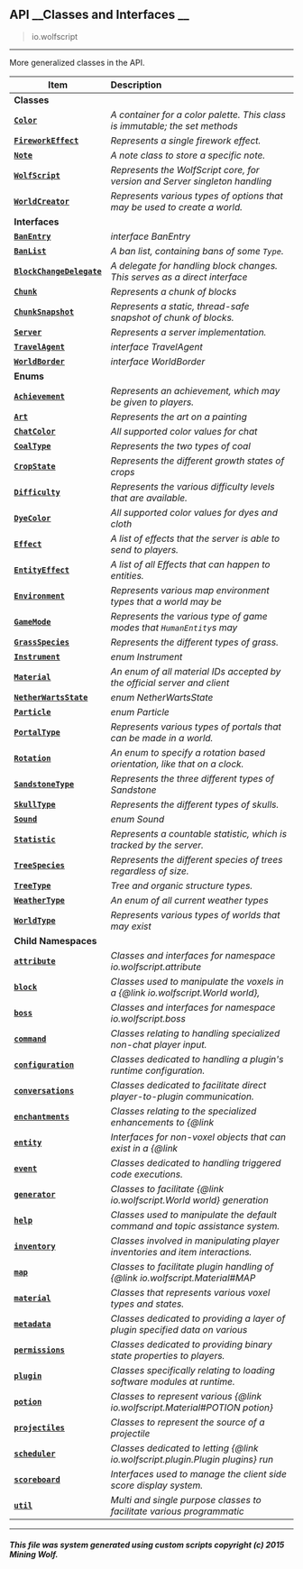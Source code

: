 ## API __Classes and Interfaces __

>io.wolfscript

---

More generalized classes in the API.

Item | Description   
--- | :--- 
__Classes__|
__[`Color`](Color.md)__ | _A container for a color palette. This class is immutable; the set methods_ 
__[`FireworkEffect`](FireworkEffect.md)__ | _Represents a single firework effect._ 
__[`Note`](Note.md)__ | _A note class to store a specific note._ 
__[`WolfScript`](WolfScript.md)__ | _Represents the WolfScript core, for version and Server singleton handling_ 
__[`WorldCreator`](WorldCreator.md)__ | _Represents various types of options that may be used to create a world._ 
__Interfaces__|
__[`BanEntry`](BanEntry.md)__ | _interface BanEntry_ 
__[`BanList`](BanList.md)__ | _A ban list, containing bans of some `Type`._ 
__[`BlockChangeDelegate`](BlockChangeDelegate.md)__ | _A delegate for handling block changes. This serves as a direct interface_ 
__[`Chunk`](Chunk.md)__ | _Represents a chunk of blocks_ 
__[`ChunkSnapshot`](ChunkSnapshot.md)__ | _Represents a static, thread-safe snapshot of chunk of blocks._ 
__[`Server`](Server.md)__ | _Represents a server implementation._ 
__[`TravelAgent`](TravelAgent.md)__ | _interface TravelAgent_ 
__[`WorldBorder`](WorldBorder.md)__ | _interface WorldBorder_ 
__Enums__|
__[`Achievement`](Achievement.md)__ | _Represents an achievement, which may be given to players._ 
__[`Art`](Art.md)__ | _Represents the art on a painting_ 
__[`ChatColor`](ChatColor.md)__ | _All supported color values for chat_ 
__[`CoalType`](CoalType.md)__ | _Represents the two types of coal_ 
__[`CropState`](CropState.md)__ | _Represents the different growth states of crops_ 
__[`Difficulty`](Difficulty.md)__ | _Represents the various difficulty levels that are available._ 
__[`DyeColor`](DyeColor.md)__ | _All supported color values for dyes and cloth_ 
__[`Effect`](Effect.md)__ | _A list of effects that the server is able to send to players._ 
__[`EntityEffect`](EntityEffect.md)__ | _A list of all Effects that can happen to entities._ 
__[`Environment`](Environment.md)__ | _Represents various map environment types that a world may be_ 
__[`GameMode`](GameMode.md)__ | _Represents the various type of game modes that `HumanEntity`s may_ 
__[`GrassSpecies`](GrassSpecies.md)__ | _Represents the different types of grass._ 
__[`Instrument`](Instrument.md)__ | _enum Instrument_ 
__[`Material`](Material.md)__ | _An enum of all material IDs accepted by the official server and client_ 
__[`NetherWartsState`](NetherWartsState.md)__ | _enum NetherWartsState_ 
__[`Particle`](Particle.md)__ | _enum Particle_ 
__[`PortalType`](PortalType.md)__ | _Represents various types of portals that can be made in a world._ 
__[`Rotation`](Rotation.md)__ | _An enum to specify a rotation based orientation, like that on a clock._ 
__[`SandstoneType`](SandstoneType.md)__ | _Represents the three different types of Sandstone_ 
__[`SkullType`](SkullType.md)__ | _Represents the different types of skulls._ 
__[`Sound`](Sound.md)__ | _enum Sound_ 
__[`Statistic`](Statistic.md)__ | _Represents a countable statistic, which is tracked by the server._ 
__[`TreeSpecies`](TreeSpecies.md)__ | _Represents the different species of trees regardless of size._ 
__[`TreeType`](TreeType.md)__ | _Tree and organic structure types._ 
__[`WeatherType`](WeatherType.md)__ | _An enum of all current weather types_ 
__[`WorldType`](WorldType.md)__ | _Represents various types of worlds that may exist_ 
__Child Namespaces__|
__[`attribute`](attribute/0.md)__ | _Classes and interfaces for namespace io.wolfscript.attribute_ 
__[`block`](block/0.md)__ | _Classes used to manipulate the voxels in a {@link io.wolfscript.World world},_ 
__[`boss`](boss/0.md)__ | _Classes and interfaces for namespace io.wolfscript.boss_ 
__[`command`](command/0.md)__ | _Classes relating to handling specialized non-chat player input._ 
__[`configuration`](configuration/0.md)__ | _Classes dedicated to handling a plugin's runtime configuration._ 
__[`conversations`](conversations/0.md)__ | _Classes dedicated to facilitate direct player-to-plugin communication._ 
__[`enchantments`](enchantments/0.md)__ | _Classes relating to the specialized enhancements to {@link_ 
__[`entity`](entity/0.md)__ | _Interfaces for non-voxel objects that can exist in a {@link_ 
__[`event`](event/0.md)__ | _Classes dedicated to handling triggered code executions._ 
__[`generator`](generator/0.md)__ | _Classes to facilitate {@link io.wolfscript.World world} generation_ 
__[`help`](help/0.md)__ | _Classes used to manipulate the default command and topic assistance system._ 
__[`inventory`](inventory/0.md)__ | _Classes involved in manipulating player inventories and item interactions._ 
__[`map`](map/0.md)__ | _Classes to facilitate plugin handling of {@link io.wolfscript.Material#MAP_ 
__[`material`](material/0.md)__ | _Classes that represents various voxel types and states._ 
__[`metadata`](metadata/0.md)__ | _Classes dedicated to providing a layer of plugin specified data on various_ 
__[`permissions`](permissions/0.md)__ | _Classes dedicated to providing binary state properties to players._ 
__[`plugin`](plugin/0.md)__ | _Classes specifically relating to loading software modules at runtime._ 
__[`potion`](potion/0.md)__ | _Classes to represent various {@link io.wolfscript.Material#POTION potion}_ 
__[`projectiles`](projectiles/0.md)__ | _Classes to represent the source of a projectile_ 
__[`scheduler`](scheduler/0.md)__ | _Classes dedicated to letting {@link io.wolfscript.plugin.Plugin plugins} run_ 
__[`scoreboard`](scoreboard/0.md)__ | _Interfaces used to manage the client side score display system._ 
__[`util`](util/0.md)__ | _Multi and single purpose classes to facilitate various programmatic_ 



---



##### This file was system generated using custom scripts copyright (c) 2015 Mining Wolf.
	

